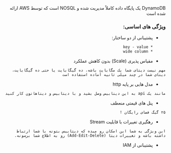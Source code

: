 <div dir="rtl">
DynamoDB
یک پایگاه داده کاملاً مدیریت شده و
NOSQL
است که توسط AWS ارائه شده است




### ویژگی های اساسی:


* پشتیبانی از دو ساختار:


      * key - value
      * wide column 



* مقیاس پذیری (Scale) بدون کاهش عملکرد

`مهم نیست دیتای شما یک مگابایت باشه، ده گیگابایت یا حتی ده گیگابایت، دیتای شما در چند میلی ثانیه آماده استفاده است`



* مدل هایی بر پایه http 

`مانند یک api به این دیتابیس وصل بشید و با دیتابیس و دیتاهاتون کار کنید`



* پنل های قیمتی منعطف 

`۲۵ گیگ فضای رایگان !`



* رهگیری تغییرات با قابلیت Stream 

`این ویژگی به شما این امکان رو میده که دیتابیس بتونه با شما ارتباط داشته باشه و تغییرات دیتا (Add-Edit-Delete) رو به اطلاع شما برسونه.`



* پشتیبانی از IAM


</div>

